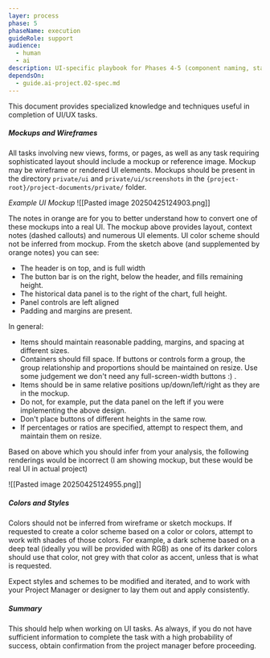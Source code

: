 ```yaml
---
layer: process
phase: 5
phaseName: execution
guideRole: support
audience:
  - human
  - ai
description: UI-specific playbook for Phases 4-5 (component naming, states, tests).
dependsOn:
  - guide.ai-project.02-spec.md
---
```

This document provides specialized knowledge and techniques useful in completion of UI/UX tasks.
##### Mockups and Wireframes
All tasks involving new views, forms, or pages, as well as any task requiring sophisticated layout should include a mockup or reference image.  Mockup may be wireframe or rendered UI elements.  Mockups should be present in the directory `private/ui` and `private/ui/screenshots` in the `{project-root}/project-documents/private/` folder.

*Example UI Mockup*
![[Pasted image 20250425124903.png]]

The notes in orange are for you to better understand how to convert one of these mockups into a real UI.  The mockup above provides layout, context notes (dashed callouts) and numerous UI elements.  UI color scheme should not be inferred from mockup.  From the sketch above (and supplemented by orange notes) you can see:
* The header is on top, and is full width
* The button bar is on the right, below the header, and fills remaining height.
* The historical data panel is to the right of the chart, full height.
* Panel controls are left aligned
* Padding and margins are present.

In general:
* Items should maintain reasonable padding, margins, and spacing at different sizes.
* Containers should fill space.  If buttons or controls form a group, the group relationship and proportions should be maintained on resize.  Use some judgement we don't need any full-screen-width buttons :) . 
* Items should be in same relative positions up/down/left/right as they are in the mockup.
* Do not, for example, put the data panel on the left if you were implementing the above design.
* Don't place buttons of different heights in the same row. 
* If percentages or ratios are specified, attempt to respect them, and maintain them on resize.

Based on above which you should infer from your analysis, the following renderings would be incorrect (I am showing mockup, but these would be real UI in actual project)

![[Pasted image 20250425124955.png]]

##### Colors and Styles
Colors should not be inferred from wireframe or sketch mockups.  If requested to create a color scheme based on a color or colors, attempt to work with shades of those colors.  For example, a dark scheme based on a deep teal (ideally you will be provided with RGB) as one of its darker colors should use that color, not grey with that color as accent, unless that is what is requested.  

Expect styles and schemes to be modified and iterated, and to work with your Project Manager or designer to lay them out and apply consistently.

##### Summary
This should help when working on UI tasks.  As always, if you do not have sufficient information to complete the task with a high probability of success, obtain confirmation from the project manager before proceeding.
